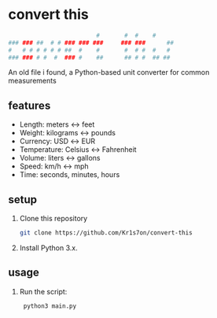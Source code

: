 # convert this

```ruby
                         #       #  #    #      
### ### ##  # # ### ### ###     ### ###      ## 
#   # # # # # # ##  #    #       #  # #  #   #  
### ### # #  #  ### #    ##      ## # #  ## ##  
```

An old file i found, a Python-based unit converter for common measurements

## features

- Length: meters ↔ feet  
- Weight: kilograms ↔ pounds  
- Currency: USD ↔ EUR  
- Temperature: Celsius ↔ Fahrenheit  
- Volume: liters ↔ gallons  
- Speed: km/h ↔ mph  
- Time: seconds, minutes, hours  

## setup

1. Clone this repository

    ```bash
    git clone https://github.com/Kr1s7on/convert-this
    ```

2. Install Python 3.x.

## usage

1. Run the script:  

   ```bash
    python3 main.py
   ```
